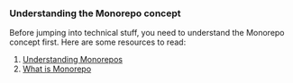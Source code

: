 ### Understanding the Monorepo concept

Before jumping into technical stuff, you need to understand the Monorepo concept first. Here are some resources to read:

1. [Understanding Monorepos](https://monorepo.tools/)
2. [What is Monorepo](https://semaphoreci.com/blog/what-is-monorepo)
